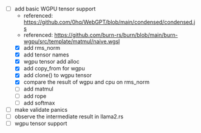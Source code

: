 - [ ] add basic WGPU tensor support
  - referenced: https://github.com/0hq/WebGPT/blob/main/condensed/condensed.js
  - referenced: https://github.com/burn-rs/burn/blob/main/burn-wgpu/src/template/matmul/naive.wgsl
  - [x] add rms_norm
  - [x] add tensor names
  - [x] wgpu tensor add alloc
  - [x] add copy_from for wgpu
  - [x] add clone() to wgpu tensor
  - [x] compare the result of wgpu and cpu on rms_norm
  - [ ] add matmul
  - [ ] add rope
  - [ ] add softmax
- [ ] make validate panics
- [ ] observe the intermediate result in llama2.rs
- [ ] wgpu tensor support
